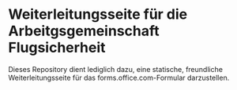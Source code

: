 # Weiterleitungsseite für die Arbeitgsgemeinschaft Flugsicherheit

Dieses Repository dient lediglich dazu, eine statische, freundliche Weiterleitungsseite für das forms.office.com-Formular darzustellen.
